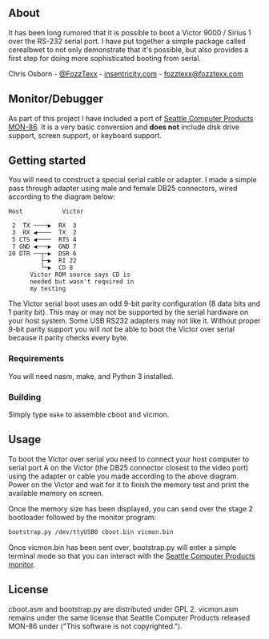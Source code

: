 ## About

It has been long rumored that it is possible to boot a Victor 9000 /
Sirius 1 over the RS-232 serial port. I have put together a simple
package called cerealbwet to not only demonstrate that it's possible,
but also provides a first step for doing more sophisticated booting
from serial.

Chris Osborn - [@FozzTexx](https://twitter.com/FozzTexx) - [insentricity.com](https://www.insentricity.com/a.cl/285/booting-a-victor-9000-with-cereal) - fozztexx@fozztexx.com

## Monitor/Debugger

As part of this project I have included a port of [Seattle Computer
Products
MON-86](http://www.bitsavers.org/pdf/seattleComputer/SCP-300_MON-86_V1.5A.pdf). It
is a very basic conversion and **does not** include disk drive support,
screen support, or keyboard support.

## Getting started

You will need to construct a special serial cable or adapter. I made a
simple pass through adapter using male and female DB25 connectors,
wired according to the diagram below:

    Host 	       Victor

     2  TX ────▶  RX  3
     3  RX ◀────  TX  2
     5 CTS ◀────  RTS 4
     7 GND ◀───▶  GND 7
    20 DTR ──┬─▶  DSR 6
             ├─▶  RI 22
             └─▶  CD 8
		  Victor ROM source says CD is
		  needed but wasn't required in
		  my testing

The Victor serial boot uses an odd 9-bit parity configuration (8 data
bits and 1 parity bit). This may or may not be supported by the serial
hardware on your host system. Some USB RS232 adapters may not like
it. Without proper 9-bit parity support you will *not* be able to boot
the Victor over serial because it parity checks every byte.

### Requirements

You will need nasm, make, and Python 3 installed.

### Building

Simply type `make` to assemble cboot and vicmon.

## Usage

To boot the Victor over serial you need to connect your host computer
to serial port A on the Victor (the DB25 connector closest to the
video port) using the adapter or cable you made according to the above
diagram. Power on the Victor and wait for it to finish the memory test
and print the available memory on screen.

Once the memory size has been displayed, you can send over the stage 2
bootloader followed by the monitor program:

```sh
bootstrap.py /dev/ttyUSB0 cboot.bin vicmon.bin
```

Once vicmon.bin has been sent over, bootstrap.py will enter a simple
terminal mode so that you can interact with the [Seattle Computer
Products
monitor](http://www.bitsavers.org/pdf/seattleComputer/SCP-300_MON-86_V1.5A.pdf).

## License

cboot.asm and bootstrap.py are distributed under GPL 2. vicmon.asm
remains under the same license that Seattle Computer Products released
MON-86 under ("This software is not copyrighted.").
